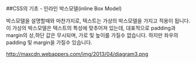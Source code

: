 ##CSS의 기초 - 인라인 박스모델(inline Box Model)

박스모델을 설명할때와 마찬가지로, 텍스트는 가상의 박스모델을 가지고 적용이 됩니다.
이 가상의 박스모델은 텍스트의 특성에 맞추어져 있는데, 대표적으로 padding과 margin의 상,하단 값은 무시되며,
가로 및 높이를 가질수 없습니다. 하지만 좌우의 padding 및 margin을 가질수 있습니다.


http://maxcdn.webappers.com/img/2013/04/diagram3.png

